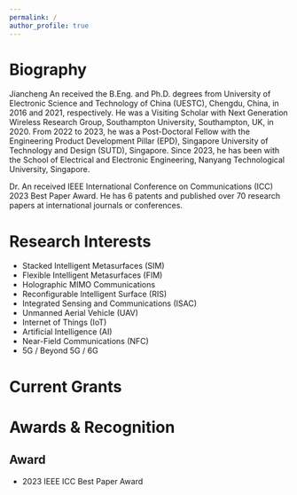 ```yaml
---
permalink: /
author_profile: true
---
```


# Biography
Jiancheng An received the B.Eng. and Ph.D. degrees from University of Electronic Science and Technology of China (UESTC), Chengdu, China, in 2016 and 2021, respectively. He was a Visiting Scholar with Next Generation Wireless Research Group, Southampton University, Southampton, UK, in 2020. From 2022 to 2023, he was a Post-Doctoral Fellow with the Engineering Product Development Pillar (EPD), Singapore University of Technology and Design (SUTD), Singapore. Since 2023, he has been with the School of Electrical and Electronic Engineering, Nanyang Technological University, Singapore.

Dr. An received IEEE International Conference on Communications (ICC) 2023 Best Paper Award. He has 6 patents and published over 70 research papers at international journals or conferences.

# Research Interests
* Stacked Intelligent Metasurfaces (SIM)
* Flexible Intelligent Metasurfaces (FIM)
* Holographic MIMO Communications
* Reconfigurable Intelligent Surface (RIS)
* Integrated Sensing and Communications (ISAC)
* Unmanned Aerial Vehicle (UAV)
* Internet of Things (IoT)
* Artificial Intelligence (AI)
* Near-Field Communications (NFC)
* 5G / Beyond 5G / 6G

# Current Grants

# Awards & Recognition
## Award
* 2023 IEEE ICC Best Paper Award
